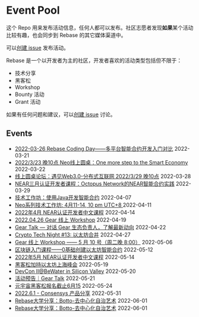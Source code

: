 # Event Pool

这个 Repo 用来发布活动信息，任何人都可以发布。社区志愿者发现**如果**某个活动比较有趣，也会同步到 Rebase 的其它媒体渠道中。

可以[创建 issue](https://github.com/rebase-network/event-pool/issues/new) 发布活动。

Rebase 是一个以开发者为主的社区，开发者喜欢的活动类型包括但不限于：

- 技术分享
- 黑客松
- Workshop
- Bounty 活动
- Grant 活动

如果有任何问题和建议，可以[创建 issue](https://github.com/rebase-network/event-pool/issues/new) 讨论。

## Events

- [2022-03-26 Rebase Coding Day——多平台智能合约开发入门对比](https://github.com/rebase-network/event-pool/issues/11) 2022-03-21
- [2022/3/23 晚10点 Neo线上圆桌：One more step to the Smart Economy ](https://github.com/rebase-network/event-pool/issues/12) 2022-03-22
- [线上圆桌论坛：遇见Web3.0-分布式互联网 2022/3/29 晚10点](https://github.com/rebase-network/event-pool/issues/13) 2022-03-28
- [NEAR三月认证开发者课程：Octopus Network的NEAR智能合约实践](https://github.com/rebase-network/event-pool/issues/14) 2022-03-29
- [技术工作坊：使用Java开发智能合约](https://github.com/rebase-network/event-pool/issues/15) 2022-04-07
- [Neo系列技术工作坊: 4月11-14, 10 pm UTC+8 ](https://github.com/rebase-network/event-pool/issues/16) 2022-04-11
- [2022年4月 NEAR认证开发者中文课程](https://github.com/rebase-network/event-pool/issues/17) 2022-04-14
- [2022.04.26 Gear 线上 Workshop](https://github.com/rebase-network/event-pool/issues/18) 2022-04-19
- [Gear Talk — 对话 Gear 生态负责人，了解最新动向](https://github.com/rebase-network/event-pool/issues/19) 2022-04-22
- [Crypto Tech Night #13: 以太坊合并](https://github.com/rebase-network/event-pool/issues/20) 2022-04-27
- [Gear 线上 Workshop —— 5 月 10 号（周二晚 8:00）](https://github.com/rebase-network/event-pool/issues/21) 2022-05-06
- [区块链入门课程——0基础创建以太坊智能合约](https://github.com/rebase-network/event-pool/issues/22) 2022-05-12
- [2022年5月 NEAR认证开发者中文课程](https://github.com/rebase-network/event-pool/issues/23) 2022-05-14
- [黑客松加持以太坊上海峰会](https://github.com/rebase-network/event-pool/issues/24) 2022-05-19
- [DevCon II@BeWater in Silicon Valley](https://github.com/rebase-network/event-pool/issues/25) 2022-05-20
- [活动预告｜Gear Talk](https://github.com/rebase-network/event-pool/issues/26) 2022-05-21
- [元宇宙黑客松报名截止6月15](https://github.com/rebase-network/event-pool/issues/27) 2022-05-24
- [2022.6.1 - Consensys 产品分享](https://github.com/rebase-network/event-pool/issues/28) 2022-05-31
- [Rebase大学分享：Botto-去中心化自治艺术](https://github.com/rebase-network/event-pool/issues/29) 2022-06-01
- [Rebase大学分享：Botto-去中心化自治艺术](https://github.com/rebase-network/event-pool/issues/30) 2022-06-01
